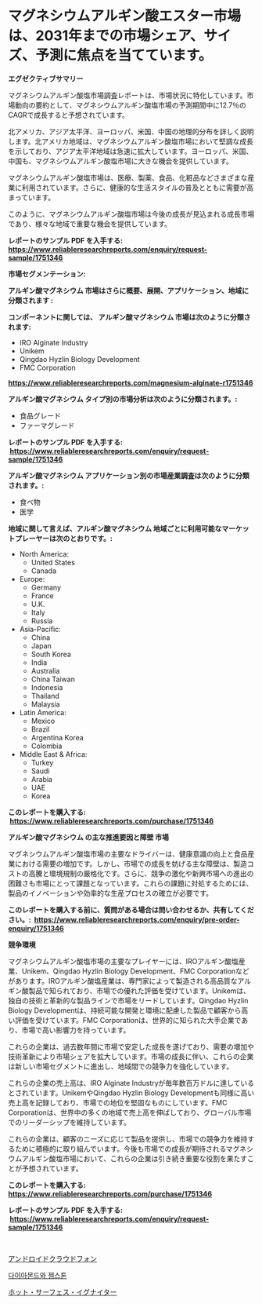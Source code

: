 <p><h1>マグネシウムアルギン酸エスター市場は、2031年までの市場シェア、サイズ、予測に焦点を当てています。</h1></p><p><strong>エグゼクティブサマリー</strong></p>
<p><p>マグネシウムアルギン酸塩市場調査レポートは、市場状況に特化しています。市場動向の要約として、マグネシウムアルギン酸塩市場の予測期間中に12.7％のCAGRで成長すると予想されています。</p><p>北アメリカ、アジア太平洋、ヨーロッパ、米国、中国の地理的分布を詳しく説明します。北アメリカ地域は、マグネシウムアルギン酸塩市場において堅調な成長を示しており、アジア太平洋地域は急速に拡大しています。ヨーロッパ、米国、中国も、マグネシウムアルギン酸塩市場に大きな機会を提供しています。</p><p>マグネシウムアルギン酸塩市場は、医療、製薬、食品、化粧品などさまざまな産業に利用されています。さらに、健康的な生活スタイルの普及とともに需要が高まっています。</p><p>このように、マグネシウムアルギン酸塩市場は今後の成長が見込まれる成長市場であり、様々な地域で重要な機会を提供しています。</p></p>
<p><strong>レポートのサンプル PDF を入手する: <a href="https://www.reliableresearchreports.com/enquiry/request-sample/1751346">https://www.reliableresearchreports.com/enquiry/request-sample/1751346</a></strong></p>
<p><strong>市場セグメンテーション:</strong></p>
<p><strong> アルギン酸マグネシウム 市場はさらに概要、展開、アプリケーション、地域に分類されます :</strong></p>
<p><strong>コンポーネントに関しては、 アルギン酸マグネシウム 市場は次のように分類されます: &nbsp;</strong></p>
<p><ul><li>IRO Alginate Industry</li><li>Unikem</li><li>Qingdao Hyzlin Biology Development</li><li>FMC Corporation</li></ul></p>
<p><strong><a href="https://www.reliableresearchreports.com/magnesium-alginate-r1751346">https://www.reliableresearchreports.com/magnesium-alginate-r1751346</a></strong></p>
<p><strong> アルギン酸マグネシウム タイプ別の市場分析は次のように分類されます。:</strong></p>
<p><ul><li>食品グレード</li><li>ファーマグレード</li></ul></p>
<p><strong>レポートのサンプル PDF を入手する: &nbsp;<a href="https://www.reliableresearchreports.com/enquiry/request-sample/1751346">https://www.reliableresearchreports.com/enquiry/request-sample/1751346</a></strong></p>
<p><strong> アルギン酸マグネシウム アプリケーション別の市場産業調査は次のように分類されます。:</strong></p>
<p><ul><li>食べ物</li><li>医学</li></ul></p>
<p><strong>地域に関して言えば、アルギン酸マグネシウム 地域ごとに利用可能なマーケットプレーヤーは次のとおりです。:</strong></p>
<p><ul>
    <li>
        North America:
        <ul>
            <li>United States</li>
            <li>Canada</li>
        </ul>
    </li>
    <li>
        Europe:
        <ul>
            <li>Germany</li>
            <li>France</li>
            <li>U.K.</li>
            <li>Italy</li>
            <li>Russia</li>
        </ul>
    </li>
    <li>
        Asia-Pacific:
        <ul>
            <li>China</li>
            <li>Japan</li>
            <li>South Korea</li>
            <li>India</li>
            <li>Australia</li>
            <li>China Taiwan</li>
            <li>Indonesia</li>
            <li>Thailand</li>
            <li>Malaysia</li>
        </ul>
    </li>
    <li>
        Latin America:
        <ul>
            <li>Mexico</li>
            <li>Brazil</li>
            <li>Argentina Korea</li>
            <li>Colombia</li>
        </ul>
    </li>
    <li>
        Middle East & Africa:
        <ul>
            <li>Turkey</li>
            <li>Saudi</li>
            <li>Arabia</li>
            <li>UAE</li>
            <li>Korea</li>
        </ul>
    </li>
    </ul></p>
<p><strong>このレポートを購入する: &nbsp;<a href="https://www.reliableresearchreports.com/purchase/1751346">https://www.reliableresearchreports.com/purchase/1751346</a></strong></p>
<p><strong>アルギン酸マグネシウム の主な推進要因と障壁 市場</strong></p>
<p><p>マグネシウムアルギン酸塩市場の主要なドライバーは、健康意識の向上と食品産業における需要の増加です。しかし、市場での成長を妨げる主な障壁は、製造コストの高騰と環境規制の厳格化です。さらに、競争の激化や新興市場への進出の困難さも市場にとって課題となっています。これらの課題に対処するためには、製品のイノベーションや効率的な生産プロセスの確立が必要です。</p></p>
<p><strong>このレポートを購入する前に、質問がある場合は問い合わせるか、共有してください。:&nbsp; <a href="https://www.reliableresearchreports.com/enquiry/pre-order-enquiry/1751346">https://www.reliableresearchreports.com/enquiry/pre-order-enquiry/1751346</a></strong></p>
<p><strong>競争環境</strong></p>
<p><p>マグネシウムアルギン酸塩市場の主要なプレイヤーには、IROアルギン酸塩産業、Unikem、Qingdao Hyzlin Biology Development、FMC Corporationなどがあります。IROアルギン酸塩産業は、専門家によって製造される高品質なアルギン酸製品で知られており、市場での優れた評価を受けています。Unikemは、独自の技術と革新的な製品ラインで市場をリードしています。Qingdao Hyzlin Biology Developmentは、持続可能な開発と環境に配慮した製品で顧客から高い評価を受けています。FMC Corporationは、世界的に知られた大手企業であり、市場で高い影響力を持っています。</p><p>これらの企業は、過去数年間に市場で安定した成長を遂げており、需要の増加や技術革新により市場シェアを拡大しています。市場の成長に伴い、これらの企業は新しい市場セグメントに進出し、地域間での競争力を強化しています。</p><p>これらの企業の売上高は、IRO Alginate Industryが毎年数百万ドルに達しているとされています。UnikemやQingdao Hyzlin Biology Developmentも同様に高い売上高を記録しており、市場での地位を堅固なものにしています。FMC Corporationは、世界中の多くの地域で売上高を伸ばしており、グローバル市場でのリーダーシップを維持しています。</p><p>これらの企業は、顧客のニーズに応じて製品を提供し、市場での競争力を維持するために積極的に取り組んでいます。今後も市場での成長が期待されるマグネシウムアルギン酸塩市場において、これらの企業は引き続き重要な役割を果たすことが予想されています。</p></p>
<p><strong>このレポートを購入する: &nbsp; <a href="https://www.reliableresearchreports.com/purchase/1751346">https://www.reliableresearchreports.com/purchase/1751346</a></strong></p>
<p><strong>レポートのサンプル PDF を入手する: &nbsp;<a href="https://www.reliableresearchreports.com/enquiry/request-sample/1751346">https://www.reliableresearchreports.com/enquiry/request-sample/1751346</a></strong><strong></strong></p>
<p>&nbsp;</p>
<p><p><a href="https://medium.com/@jordanilliamson678678/%E3%82%A2%E3%83%B3%E3%83%89%E3%83%AD%E3%82%A4%E3%83%89%E3%82%AF%E3%83%A9%E3%82%A6%E3%83%89%E3%83%95%E3%82%A9%E3%83%B3%E5%B8%82%E5%A0%B4%E3%83%A1%E3%83%88%E3%83%AA%E3%82%AF%E3%82%B9%E3%81%AE%E3%83%87%E3%82%B3%E3%83%BC%E3%83%89-%E3%82%B7%E3%82%A7%E3%82%A2-%E3%83%88%E3%83%AC%E3%83%B3%E3%83%89-%E6%88%90%E9%95%B7%E3%83%91%E3%82%BF%E3%83%BC%E3%83%B3-2a062f042ce6">アンドロイドクラウドフォン</a></p><p><a href="https://medium.com/@chickenlegs8687/%EB%8B%A4%EC%9D%B4%EC%95%84%EB%AA%AC%EB%93%9C%EC%99%80-%EB%B3%B4%EC%84%9D-%EC%8B%9C%EC%9E%A5-%EC%9C%A0%ED%98%95-%EC%9D%91%EC%9A%A9-%EB%B0%8F-%EC%A7%80%EB%A6%AC%EB%B3%84-%EC%A2%85%ED%95%A9-%ED%8F%89%EA%B0%80-c515ef1266a4">다이아몬드와 젬스톤</a></p><p><a href="https://medium.com/@billyarton5656871/%E3%83%9B%E3%83%83%E3%83%88%E3%82%B5%E3%83%BC%E3%83%95%E3%82%A7%E3%82%B9%E3%82%A4%E3%82%B0%E3%83%8A%E3%82%A4%E3%82%BF%E3%83%BC%E5%B8%82%E5%A0%B4%E3%81%AE%E8%A6%8F%E6%A8%A1%E3%81%A8%E5%B8%82%E5%A0%B4%E3%83%88%E3%83%AC%E3%83%B3%E3%83%89-%E5%AE%8C%E5%85%A8%E3%81%AA%E6%A5%AD%E7%95%8C%E6%A6%82%E8%A6%81-2024%E5%B9%B4%E3%81%8B%E3%82%892031%E5%B9%B4%E3%81%BE%E3%81%A7-8173a0c007bf">ホット・サーフェス・イグナイター</a></p></p>
